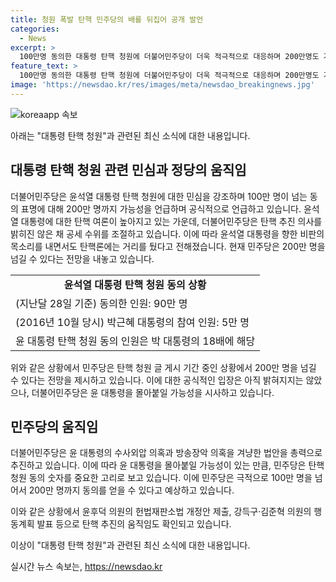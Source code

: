 ```yaml
---
title: 청원 폭발 탄핵 민주당의 배를 뒤집어 공개 발언
categories:
  - News
excerpt: >
  100만명 동의한 대통령 탄핵 청원에 더불어민주당이 더욱 적극적으로 대응하며 200만명도 가능성 언급. 이를 통해 윤석열 대통령 지지도와 비교한 결과, 민심을 강조하며 탄핵 추진. 민주당은 공세 수위 조절하면서도 윤 대통령 탄핵에 대비하는 움직임도 감지되고 있음. 탄핵 청원 게시 후 20일까지 200만명 동의 가능성 고려.
feature_text: >
  100만명 동의한 대통령 탄핵 청원에 더불어민주당이 더욱 적극적으로 대응하며 200만명도 가능성 언급. 이를 통해 윤석열 대통령 지지도와 비교한 결과, 민심을 강조하며 탄핵 추진. 민주당은 공세 수위 조절하면서도 윤 대통령 탄핵에 대비하는 움직임도 감지되고 있음. 탄핵 청원 게시 후 20일까지 200만명 동의 가능성 고려.
image: 'https://newsdao.kr/res/images/meta/newsdao_breakingnews.jpg'
---
```


<p><img src="https://newsdao.kr/res/images/meta/newsdao_breakingnews.jpg" alt="koreaapp 속보" /></p>

<p>아래는 "대통령 탄핵 청원"과 관련된 최신 소식에 대한 내용입니다.</p>

<h2 data-ke-size="size26">대통령 탄핵 청원 관련 민심과 정당의 움직임</h2>

<p data-ke-size="size16">더불어민주당은 윤석열 대통령 탄핵 청원에 대한 민심을 강조하며 100만 명이 넘는 동의 표명에 대해 200만 명까지 가능성을 언급하며 공식적으로 언급하고 있습니다. 윤석열 대통령에 대한 탄핵 여론이 높아지고 있는 가운데, 더불어민주당은 탄핵 추진 의사를 밝히진 않은 채 공세 수위를 조절하고 있습니다. 이에 따라 윤석열 대통령을 향한 비판의 목소리를 내면서도 탄핵론에는 거리를 뒀다고 전해졌습니다. 현재 민주당은 200만 명을 넘길 수 있다는 전망을 내놓고 있습니다.</p>

<table>
  <tr>
    <td style="text-align: center; height: 17px;"><b>윤석열 대통령 탄핵 청원 동의 상황</b></td>
  </tr>
  <tr>
    <td>(지난달 28일 기준) 동의한 인원: 90만 명</td>
  </tr>
  <tr>
    <td>(2016년 10월 당시) 박근혜 대통령의 참여 인원: 5만 명</td>
  </tr>
  <tr>
    <td>윤 대통령 탄핵 청원 동의 인원은 박 대통령의 18배에 해당</td>
  </tr>
</table>

<p data-ke-size="size16">위와 같은 상황에서 민주당은 탄핵 청원 글 게시 기간 중인 상황에서 200만 명을 넘길 수 있다는 전망을 제시하고 있습니다. 이에 대한 공식적인 입장은 아직 밝혀지지는 않았으나, 더불어민주당은 윤 대통령을 몰아붙일 가능성을 시사하고 있습니다.</p>

<h2 data-ke-size="size26">민주당의 움직임</h2>

<p data-ke-size="size16">더불어민주당은 윤 대통령의 수사외압 의혹과 방송장악 의혹을 겨냥한 법안을 총력으로 추진하고 있습니다. 이에 따라 윤 대통령을 몰아붙일 가능성이 있는 만큼, 민주당은 탄핵 청원 동의 숫자를 중요한 고리로 보고 있습니다. 이에 민주당은 극적으로 100만 명을 넘어서 200만 명까지 동의를 얻을 수 있다고 예상하고 있습니다.</p>

<p data-ke-size="size16">이와 같은 상황에서 윤후덕 의원의 헌법재판소법 개정안 제출, 강득구·김준혁 의원의 행동계획 발표 등으로 탄핵 추진의 움직임도 확인되고 있습니다.</p>

<p>이상이 "대통령 탄핵 청원"과 관련된 최신 소식에 대한 내용입니다.</p>
실시간 뉴스 속보는, <a href="https://newsdao.kr" rel="dofollow">https://newsdao.kr</a>


